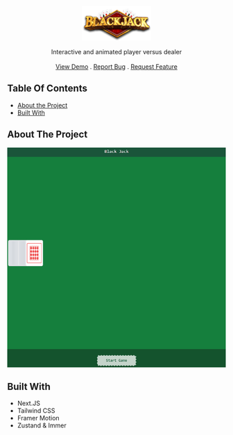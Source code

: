 <br/>
<p align="center">
  <a href="https://github.com/ArmanAryanpour/blackjack">
    <img src="https://raw.githubusercontent.com/ArmanAryanpour/blackjack/main/public/logo.png" alt="Logo" width="160" height="80">
  </a>

  <p align="center">
   Interactive and animated player versus dealer
    <br/>
    <br/>
    <a href="https://armanaryanpour.github.io/blackjack/">View Demo</a>
    .
    <a href="https://github.com/ArmanAryanpour/blackjack/issues">Report Bug</a>
    .
    <a href="https://github.com/ArmanAryanpour/blackjack/issues">Request Feature</a>
  </p>
</p>

## Table Of Contents

- [About the Project](#about-the-project)
- [Built With](#built-with)

## About The Project

![Screen Shot](https://raw.githubusercontent.com/ArmanAryanpour/blackjack/main/public/blackjack.gif)

## Built With

- Next.JS
- Tailwind CSS
- Framer Motion
- Zustand & Immer
